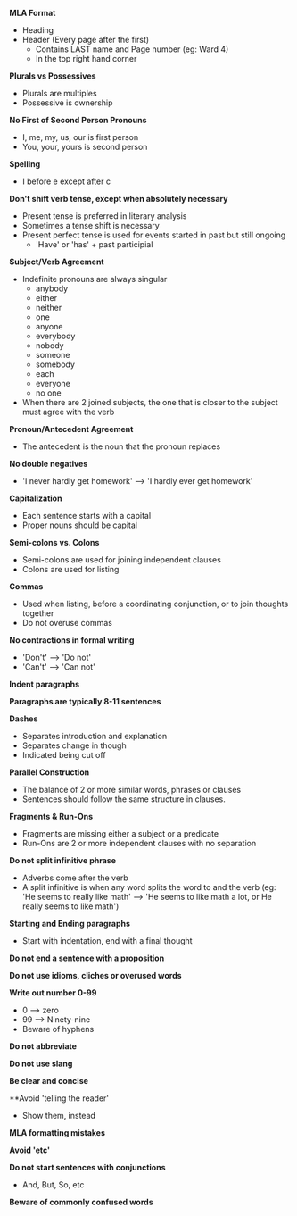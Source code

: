 **MLA Format**
- Heading
- Header (Every page after the first)
	- Contains LAST name and Page number (eg: Ward 4)
	- In the top right hand corner

**Plurals vs Possessives**
- Plurals are multiples
- Possessive is ownership

**No First of Second Person Pronouns**
- I, me, my, us, our is first person
- You, your, yours is second person

**Spelling**
- I before e except after c

**Don't shift verb tense, except when absolutely necessary**
- Present tense is preferred in literary analysis
- Sometimes a tense shift is necessary
- Present perfect tense is used for events started in past but still ongoing
	- 'Have' or 'has' + past participial

**Subject/Verb Agreement**
- Indefinite pronouns are always singular
	- anybody
	- either
	- neither
	- one
	- anyone
	- everybody
	- nobody
	- someone
	- somebody
	- each
	- everyone
	- no one
- When there are 2 joined subjects, the one that is closer to the subject must agree with the verb

**Pronoun/Antecedent Agreement**
- The antecedent is the noun that the pronoun replaces

**No double negatives**
- 'I never hardly get homework' --> 'I hardly ever get homework'

**Capitalization**
- Each sentence starts with a capital
- Proper nouns should be capital

**Semi-colons vs. Colons**
- Semi-colons are used for joining independent clauses
- Colons are used for listing

**Commas**
- Used when listing, before a coordinating conjunction, or to join thoughts together
- Do not overuse commas

**No contractions in formal writing**
- 'Don't' --> 'Do not'
- 'Can't' --> 'Can not'

**Indent paragraphs**

**Paragraphs are typically 8-11 sentences**

**Dashes**
- Separates introduction and explanation
- Separates change in though
- Indicated being cut off

**Parallel Construction**
- The balance of 2 or more similar words, phrases or clauses
- Sentences should follow the same structure in clauses.

**Fragments & Run-Ons**
- Fragments are missing either a subject or a predicate
- Run-Ons are 2 or more independent clauses with no separation

**Do not split infinitive phrase**
- Adverbs come after the verb
- A split infinitive is when any word splits the word to and the verb (eg: 'He seems to really like math' --> 'He seems to like math a lot, or He really seems to like math')

**Starting and Ending paragraphs**
- Start with indentation, end with a final thought

**Do not end a sentence with a proposition**

**Do not use idioms, cliches or overused words**

**Write out number 0-99**
- 0 --> zero
- 99 --> Ninety-nine
- Beware of hyphens

**Do not abbreviate**

**Do not use slang**

**Be clear and concise**

**Avoid 'telling the reader'
- Show them, instead

**MLA formatting mistakes**

**Avoid 'etc'**

**Do not start sentences with conjunctions**
- And, But, So, etc

**Beware of commonly confused words**